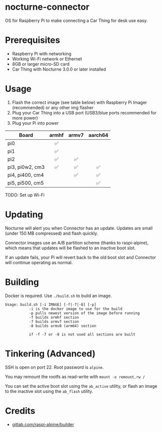 # nocturne-connector
OS for Raspberry Pi to make connecting a Car Thing for desk use easy.

# Prerequisites

- Raspberry Pi with networking
- Working Wi-Fi network or Ethernet 
- 8GB or larger micro-SD card
- Car Thing with Nocturne 3.0.0 or later installed

# Usage

1. Flash the correct image (see table below) with Raspberry Pi Imager (recommended) or any other img flasher
2. Plug your Car Thing into a USB port (USB3/blue ports recommended for more power)
3. Plug your Pi into power

| Board           | armhf | armv7 | aarch64 |
| --------------- | :---: | :---: | :-----: |
| pi0             |   ✅   |       |         |
| pi1             |   ✅   |       |         |
| pi2             |   ✅   |   ✅   |         |
| pi3, pi0w2, cm3 |   ✅   |   ✅   |    ✅    |
| pi4, pi400, cm4 |       |   ✅   |    ✅    |
| pi5, pi500, cm5 |       |       |    ✅    |


TODO: Set up Wi-Fi

# Updating

Nocturne will alert you when Connector has an update. Updates are small (under 150 MB compressed) and flash quickly.

Connector images use an A/B partition scheme (thanks to raspi-alpine), which means that updates will be flashed to an inactive boot slot.

If an update fails, your Pi will revert back to the old boot slot and Connector will continue operating as normal.

# Building

Docker is required. Use `./build.sh` to build an image.

```
Usage: build.sh [-i IMAGE] [-f|-7|-8] [-p]
           -i is the docker image to use for the build
           -p pulls newest version of the image before running
           -f builds armhf section
           -7 builds armv7 section
           -8 builds armv8 (arm64) section

           if -f -7 or -8 is not used all sections are built
```

# Tinkering (Advanced)

SSH is open on port 22. Root password is `alpine`.

You may remount the rootfs as read-write with `mount -o remount,rw /`

You can set the active boot slot using the `ab_active` utility, or flash an image to the inactive slot using the `ab_flash` utility.

# Credits
- [gitlab.com/raspi-alpine/builder](https://gitlab.com/raspi-alpine/builder)
